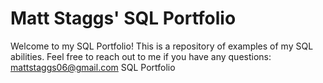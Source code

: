 # Matt Staggs' SQL Portfolio

Welcome to my SQL Portfolio! This is a repository of examples of my SQL abilities. Feel free to reach out to me if you have any questions: mattstaggs06@gmail.com
SQL Portfolio
